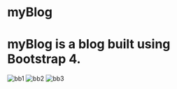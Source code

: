 # myBlog

# myBlog is a blog built using Bootstrap 4. 

![bb1](https://user-images.githubusercontent.com/53706557/96759568-dcf6a900-13f5-11eb-8d38-4417243a79e4.JPG)
![bb2](https://user-images.githubusercontent.com/53706557/96759571-de27d600-13f5-11eb-8e9d-cdd462dd32bb.JPG)
![bb3](https://user-images.githubusercontent.com/53706557/96759579-dff19980-13f5-11eb-821a-d366efbc734f.JPG)
